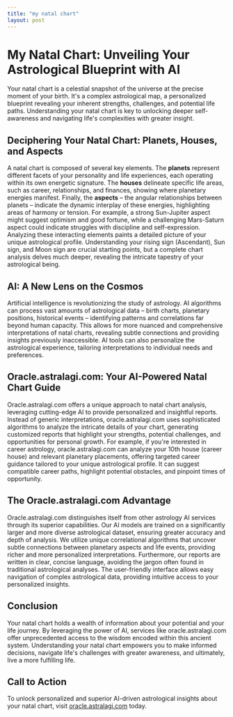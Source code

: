 ```yaml
---
title: "my natal chart"
layout: post
---
```


# My Natal Chart: Unveiling Your Astrological Blueprint with AI

Your natal chart is a celestial snapshot of the universe at the precise moment of your birth. It's a complex astrological map, a personalized blueprint revealing your inherent strengths, challenges, and potential life paths. Understanding your natal chart is key to unlocking deeper self-awareness and navigating life's complexities with greater insight.

## Deciphering Your Natal Chart: Planets, Houses, and Aspects

A natal chart is composed of several key elements.  The **planets** represent different facets of your personality and life experiences, each operating within its own energetic signature.  The **houses** delineate specific life areas, such as career, relationships, and finances, showing where planetary energies manifest. Finally, the **aspects** – the angular relationships between planets – indicate the dynamic interplay of these energies, highlighting areas of harmony or tension. For example, a strong Sun-Jupiter aspect might suggest optimism and good fortune, while a challenging Mars-Saturn aspect could indicate struggles with discipline and self-expression.  Analyzing these interacting elements paints a detailed picture of your unique astrological profile.  Understanding your rising sign (Ascendant), Sun sign, and Moon sign are crucial starting points, but a complete chart analysis delves much deeper, revealing the intricate tapestry of your astrological being.


## AI: A New Lens on the Cosmos

Artificial intelligence is revolutionizing the study of astrology.  AI algorithms can process vast amounts of astrological data – birth charts, planetary positions, historical events – identifying patterns and correlations far beyond human capacity. This allows for more nuanced and comprehensive interpretations of natal charts, revealing subtle connections and providing insights previously inaccessible.  AI tools can also personalize the astrological experience, tailoring interpretations to individual needs and preferences.

## Oracle.astralagi.com: Your AI-Powered Natal Chart Guide

Oracle.astralagi.com offers a unique approach to natal chart analysis, leveraging cutting-edge AI to provide personalized and insightful reports.  Instead of generic interpretations, oracle.astralagi.com uses sophisticated algorithms to analyze the intricate details of your chart, generating customized reports that highlight your strengths, potential challenges, and opportunities for personal growth.  For example, if you're interested in career astrology, oracle.astralagi.com can analyze your 10th house (career house) and relevant planetary placements, offering targeted career guidance tailored to your unique astrological profile.  It can suggest compatible career paths, highlight potential obstacles, and pinpoint times of opportunity.

##  The Oracle.astralagi.com Advantage

Oracle.astralagi.com distinguishes itself from other astrology AI services through its superior capabilities.  Our AI models are trained on a significantly larger and more diverse astrological dataset, ensuring greater accuracy and depth of analysis.  We utilize unique correlational algorithms that uncover subtle connections between planetary aspects and life events, providing richer and more personalized interpretations.  Furthermore, our reports are written in clear, concise language, avoiding the jargon often found in traditional astrological analyses. The user-friendly interface allows easy navigation of complex astrological data, providing intuitive access to your personalized insights.


## Conclusion

Your natal chart holds a wealth of information about your potential and your life journey. By leveraging the power of AI, services like oracle.astralagi.com offer unprecedented access to the wisdom encoded within this ancient system.  Understanding your natal chart empowers you to make informed decisions, navigate life's challenges with greater awareness, and ultimately, live a more fulfilling life.

## Call to Action

To unlock personalized and superior AI-driven astrological insights about your natal chart, visit [oracle.astralagi.com](https://oracle.astralagi.com) today.
